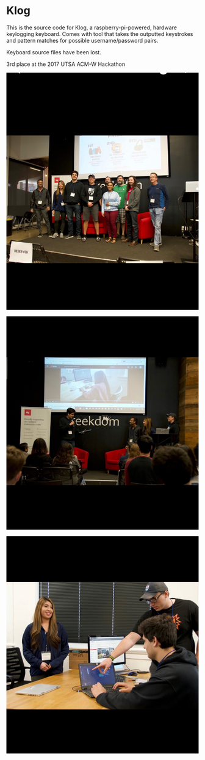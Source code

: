 # Klog
This is the source code for Klog, a raspberry-pi-powered, hardware keylogging keyboard.
Comes with tool that takes the outputted keystrokes and pattern matches for possible username/password pairs.


Keyboard source files have been lost.

3rd place at the 2017 UTSA ACM-W Hackathon

![Alt text](/imgs/img1.jpg)


![Alt text](/imgs/img2.jpg)


![Alt text](/imgs/img3.jpg)
